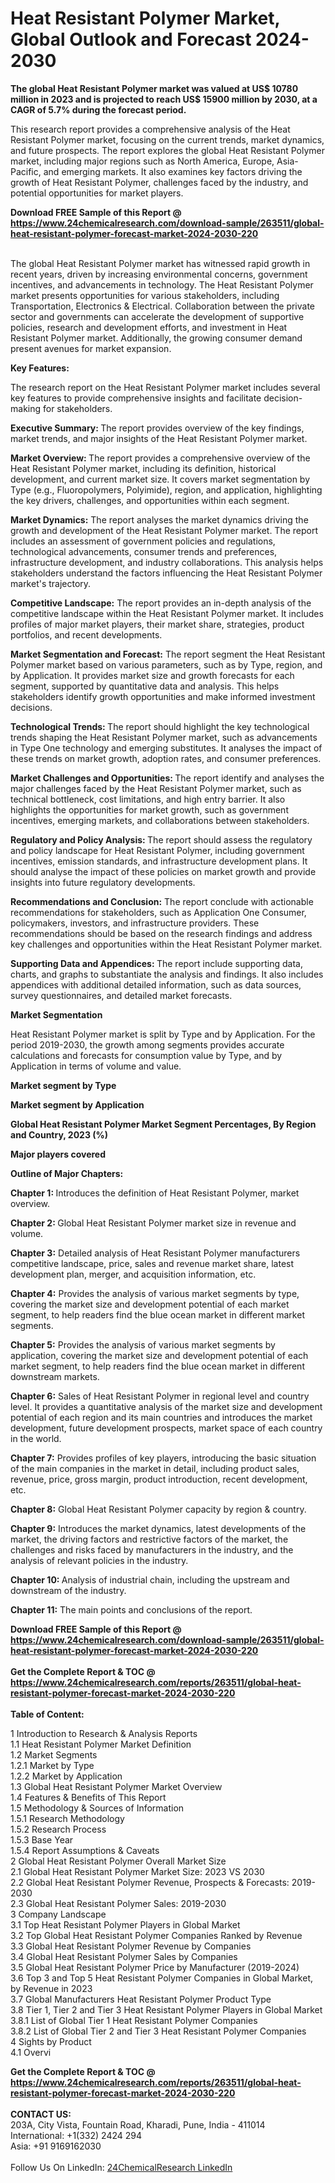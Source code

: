 <h1>Heat Resistant Polymer Market, Global Outlook and Forecast 2024-2030</h1><p><strong>The global Heat Resistant Polymer market was valued at US$ 10780 million in 2023 and is projected to reach US$ 15900 million by 2030, at a CAGR of 5.7% during the forecast period.</strong></p><p>
</p><p>This research report provides a comprehensive analysis of the Heat Resistant Polymer market, focusing on the current trends, market dynamics, and future prospects. The report explores the global Heat Resistant Polymer market, including major regions such as North America, Europe, Asia-Pacific, and emerging markets. It also examines key factors driving the growth of Heat Resistant Polymer, challenges faced by the industry, and potential opportunities for market players.</p><div><b>Download FREE Sample of this Report @ 
            <a href="https://www.24chemicalresearch.com/download-sample/263511/global-heat-resistant-polymer-forecast-market-2024-2030-220">
            https://www.24chemicalresearch.com/download-sample/263511/global-heat-resistant-polymer-forecast-market-2024-2030-220</a></b></div><br><p>
The global Heat Resistant Polymer market has witnessed rapid growth in recent years, driven by increasing environmental concerns, government incentives, and advancements in technology. The Heat Resistant Polymer market presents opportunities for various stakeholders, including Transportation, Electronics &amp; Electrical. Collaboration between the private sector and governments can accelerate the development of supportive policies, research and development efforts, and investment in Heat Resistant Polymer market. Additionally, the growing consumer demand present avenues for market expansion.</p><p>
</p><p>
<strong>Key Features:</strong></p><p>
The research report on the Heat Resistant Polymer market includes several key features to provide comprehensive insights and facilitate decision-making for stakeholders.</p><p>
<strong>Executive Summary: </strong>The report provides overview of the key findings, market trends, and major insights of the Heat Resistant Polymer market.</p><p>
<strong>Market Overview: </strong>The report provides a comprehensive overview of the Heat Resistant Polymer market, including its definition, historical development, and current market size. It covers market segmentation by Type (e.g., Fluoropolymers, Polyimide), region, and application, highlighting the key drivers, challenges, and opportunities within each segment.</p><p>
<strong>Market Dynamics:</strong> The report analyses the market dynamics driving the growth and development of the Heat Resistant Polymer market. The report includes an assessment of government policies and regulations, technological advancements, consumer trends and preferences, infrastructure development, and industry collaborations. This analysis helps stakeholders understand the factors influencing the Heat Resistant Polymer market's trajectory.</p><p>
<strong>Competitive Landscape:</strong> The report provides an in-depth analysis of the competitive landscape within the Heat Resistant Polymer market. It includes profiles of major market players, their market share, strategies, product portfolios, and recent developments.</p><p>
<strong>Market Segmentation and Forecast:</strong> The report segment the Heat Resistant Polymer market based on various parameters, such as by Type, region, and by Application. It provides market size and growth forecasts for each segment, supported by quantitative data and analysis. This helps stakeholders identify growth opportunities and make informed investment decisions.</p><p>
<strong>Technological Trends: </strong>The report should highlight the key technological trends shaping the Heat Resistant Polymer market, such as advancements in Type One technology and emerging substitutes. It analyses the impact of these trends on market growth, adoption rates, and consumer preferences.</p><p>
<strong>Market Challenges and Opportunities: </strong>The report identify and analyses the major challenges faced by the Heat Resistant Polymer market, such as technical bottleneck, cost limitations, and high entry barrier. It also highlights the opportunities for market growth, such as government incentives, emerging markets, and collaborations between stakeholders.</p><p>
<strong>Regulatory and Policy Analysis: </strong>The report should assess the regulatory and policy landscape for Heat Resistant Polymer, including government incentives, emission standards, and infrastructure development plans. It should analyse the impact of these policies on market growth and provide insights into future regulatory developments.</p><p>
<strong>Recommendations and Conclusion:</strong> The report conclude with actionable recommendations for stakeholders, such as Application One Consumer, policymakers, investors, and infrastructure providers. These recommendations should be based on the research findings and address key challenges and opportunities within the Heat Resistant Polymer market.</p><p>
<strong>Supporting Data and Appendices: </strong>The report include supporting data, charts, and graphs to substantiate the analysis and findings. It also includes appendices with additional detailed information, such as data sources, survey questionnaires, and detailed market forecasts.</p><p>
<strong>Market Segmentation</strong></p><p>
Heat Resistant Polymer market is split by Type and by Application. For the period 2019-2030, the growth among segments provides accurate calculations and forecasts for consumption value by Type, and by Application in terms of volume and value.</p><p>
<strong>Market segment by Type</strong></p><p>
</p><p>
</p><p><strong>Market segment by Application</strong></p><p>
</p><p>
</p><p><strong>Global Heat Resistant Polymer Market Segment Percentages, By Region and Country, 2023 (%)</strong></p><p>
</p><p>
</p><p><strong>Major players covered</strong></p><p>
</p><p>
</p><p><strong>Outline of Major Chapters:</strong></p><p>
<strong>Chapter 1: </strong>Introduces the definition of Heat Resistant Polymer, market overview.</p><p>
<strong>Chapter 2: </strong>Global Heat Resistant Polymer market size in revenue and volume.</p><p>
<strong>Chapter 3:</strong> Detailed analysis of Heat Resistant Polymer manufacturers competitive landscape, price, sales and revenue market share, latest development plan, merger, and acquisition information, etc.</p><p>
<strong>Chapter 4:</strong> Provides the analysis of various market segments by type, covering the market size and development potential of each market segment, to help readers find the blue ocean market in different market segments.</p><p>
<strong>Chapter 5:</strong> Provides the analysis of various market segments by application, covering the market size and development potential of each market segment, to help readers find the blue ocean market in different downstream markets.</p><p>
<strong>Chapter 6:</strong> Sales of Heat Resistant Polymer in regional level and country level. It provides a quantitative analysis of the market size and development potential of each region and its main countries and introduces the market development, future development prospects, market space of each country in the world.</p><p>
<strong>Chapter 7:</strong> Provides profiles of key players, introducing the basic situation of the main companies in the market in detail, including product sales, revenue, price, gross margin, product introduction, recent development, etc.</p><p>
<strong>Chapter 8:</strong> Global Heat Resistant Polymer capacity by region &amp; country.</p><p>
<strong>Chapter 9:</strong> Introduces the market dynamics, latest developments of the market, the driving factors and restrictive factors of the market, the challenges and risks faced by manufacturers in the industry, and the analysis of relevant policies in the industry.</p><p>
<strong>Chapter 10: </strong>Analysis of industrial chain, including the upstream and downstream of the industry.</p><p>
<strong>Chapter 11:</strong> The main points and conclusions of the report.</p><div><b>Download FREE Sample of this Report @ 
            <a href="https://www.24chemicalresearch.com/download-sample/263511/global-heat-resistant-polymer-forecast-market-2024-2030-220">
            https://www.24chemicalresearch.com/download-sample/263511/global-heat-resistant-polymer-forecast-market-2024-2030-220</a></b></div><br><div><b>Get the Complete Report & TOC @ 
            <a href="https://www.24chemicalresearch.com/reports/263511/global-heat-resistant-polymer-forecast-market-2024-2030-220">
            https://www.24chemicalresearch.com/reports/263511/global-heat-resistant-polymer-forecast-market-2024-2030-220</a></b></div><br>
            <b>Table of Content:</b><p>1 Introduction to Research & Analysis Reports<br />
    1.1 Heat Resistant Polymer Market Definition<br />
    1.2 Market Segments<br />
        1.2.1 Market by Type<br />
        1.2.2 Market by Application<br />
    1.3 Global Heat Resistant Polymer Market Overview<br />
    1.4 Features & Benefits of This Report<br />
    1.5 Methodology & Sources of Information<br />
        1.5.1 Research Methodology<br />
        1.5.2 Research Process<br />
        1.5.3 Base Year<br />
        1.5.4 Report Assumptions & Caveats<br />
2 Global Heat Resistant Polymer Overall Market Size<br />
    2.1 Global Heat Resistant Polymer Market Size: 2023 VS 2030<br />
    2.2 Global Heat Resistant Polymer Revenue, Prospects & Forecasts: 2019-2030<br />
    2.3 Global Heat Resistant Polymer Sales: 2019-2030<br />
3 Company Landscape<br />
    3.1 Top Heat Resistant Polymer Players in Global Market<br />
    3.2 Top Global Heat Resistant Polymer Companies Ranked by Revenue<br />
    3.3 Global Heat Resistant Polymer Revenue by Companies<br />
    3.4 Global Heat Resistant Polymer Sales by Companies<br />
    3.5 Global Heat Resistant Polymer Price by Manufacturer (2019-2024)<br />
    3.6 Top 3 and Top 5 Heat Resistant Polymer Companies in Global Market, by Revenue in 2023<br />
    3.7 Global Manufacturers Heat Resistant Polymer Product Type<br />
    3.8 Tier 1, Tier 2 and Tier 3 Heat Resistant Polymer Players in Global Market<br />
        3.8.1 List of Global Tier 1 Heat Resistant Polymer Companies<br />
        3.8.2 List of Global Tier 2 and Tier 3 Heat Resistant Polymer Companies<br />
4 Sights by Product<br />
    4.1 Overvi</p><div><b>Get the Complete Report & TOC @ 
            <a href="https://www.24chemicalresearch.com/reports/263511/global-heat-resistant-polymer-forecast-market-2024-2030-220">
            https://www.24chemicalresearch.com/reports/263511/global-heat-resistant-polymer-forecast-market-2024-2030-220</a></b></div><br><b>CONTACT US:</b><br>
            203A, City Vista, Fountain Road, Kharadi, Pune, India - 411014<br>
            International: +1(332) 2424 294<br>
            Asia: +91 9169162030 <br><br>
            Follow Us On LinkedIn: <a href="https://www.linkedin.com/company/24chemicalresearch/">24ChemicalResearch LinkedIn</a>